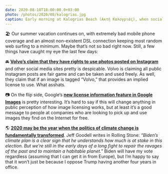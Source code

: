 ```yaml
---
date: 2020-08-18T18:00:00.0+03:00
photo: /photos/2020/08/kalogrias.jpg
caption: Early morning at Kalogrias Beach (Ακτή Καλογριάς), when social distancing is easy. 
---
```


🏖 Our summer vacation continues on, with extremely bad mobile phone coverage and an almost non-existent DSL connection keeping most random web surfing to a minimum. Maybe that’s not so bad right now. Still, a few things have caught my eye the last few days:

🚘 **[Volvo’s claim that they have rights to use photos posted on Instagram][1]** and other social media sites pretty is despicable. Volvo is claiming all public Instagram posts are fair game and can be taken and used freely. As well, they claim that if an image is tagged “Volvo,” that provides an implied license to use. What asshats.

📷 On the flip side, Google’s **[new license information feature in Google Images][2]** is pretty interesting. It’s hard to say if this will change anything in public perception of how image licensing works, but at least it’s a good message to people at companies who are looking to pick up and use images they find on the Internet for free.

🌎 **[2020 may be the year when the politics of climate change is fundamentally transformed][3]**. Jeff Goodell writes in Rolling Stone: _“Biden’s climate plan is a clear sign that he understands how much is at stake in this election. But we’re still in the early days of a long fight to repair the ravages of the past and to maintain a habitable planet.”_ Biden will have my vote regardless (assuming that I can get it in from Europe), but I’m happy to say that it won’t just be because I oppose Trump having another four years in office.

[1]:	https://fstoppers.com/legal/volvo-legal-battle-after-stealing-photographers-work-claim-photos-posted-506939
[2]:	https://developers.google.com/search/docs/data-types/image-license-metadata
[3]:	https://www.rollingstone.com/politics/politics-features/joe-biden-climate-plan-green-new-deal-1041741/